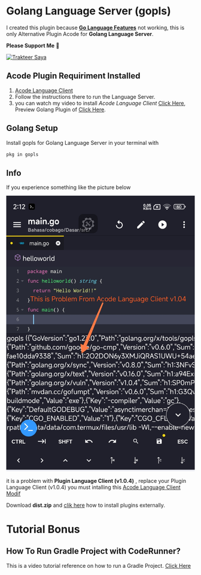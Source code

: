 # Golang Language Server (gopls)
  I created this plugin because [**Go Language Features**](https://acode.app/plugin/acode.go.client) not working, 
  this is only Alternative Plugin Acode for **Golang Language Server**.
  
  **Please Support Me** 🥺

  <a href="https://trakteer.id/qiubyzhukhi/tip" target="_blank"><img id="wse-buttons-preview" src="https://cdn.trakteer.id/images/embed/trbtn-red-1.png?date=18-11-2023" height="40" style="border:0px;height:40px;" alt="Trakteer Saya"></a>

## Acode Plugin Requiriment Installed
  1. [Acode Language Client](https://acode.app/plugin/acode.language.client) 
  2. Follow the instructions there to run the Language Server.
  3. you can watch my video to install *Acode Language Client* [Click Here](https://youtu.be/Rc-jvCWHG9E?si=VuY0VCMD2jnn3ptE), 
     Preview Golang Plugin of [Click Here](https://youtube.com/shorts/lAw5leI56_k?si=zuLsUpkXfSksg6ja).

## Golang Setup
  Install gopls for Golang Language Server in your terminal with
  ```bash
  pkg in gopls
  ```

## Info
  If you experience something like the picture below
  
  ![Preview](https://raw.githubusercontent.com/QiubyZ/acode-golang-server/refs/heads/main/Screenshot_2024-11-09-02-12-26-321_com.foxdebug.acode-edit.jpg)
  
  it is a problem with **Plugin Language Client (v1.0.4)** , replace your Plugin Language Client (v1.0.4)
  you must intalling this [Acode Language Client Modif](https://github.com/QiubyZ/acode-language-client/releases/tag/v1)
  
  Download **dist.zip** and [clik here](https://acode-plugin-docs.vercel.app/docs/getting-started/intro#installing-acode-plugins) how to install plugins externally. 
  
  
# Tutorial Bonus
## How To Run Gradle Project with CodeRunner?
  This is a video tutorial reference on how to run a Gradle Project.
  [Click Here](https://youtube.com/shorts/tc4U8FwaEnA?si=5OUDtd8OavP3rf1K)
  